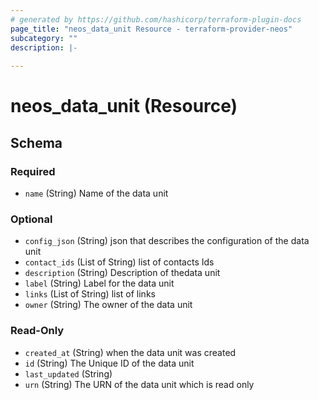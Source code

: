 ```yaml
---
# generated by https://github.com/hashicorp/terraform-plugin-docs
page_title: "neos_data_unit Resource - terraform-provider-neos"
subcategory: ""
description: |-
  
---
```


# neos_data_unit (Resource)





<!-- schema generated by tfplugindocs -->
## Schema

### Required

- `name` (String) Name of the data unit

### Optional

- `config_json` (String) json that describes the configuration of the data unit
- `contact_ids` (List of String) list of contacts Ids
- `description` (String) Description of thedata unit
- `label` (String) Label for the data unit
- `links` (List of String) list of links
- `owner` (String) The owner of the data unit

### Read-Only

- `created_at` (String) when the data unit was created
- `id` (String) The Unique ID of the data unit
- `last_updated` (String)
- `urn` (String) The URN of the data unit which is read only
